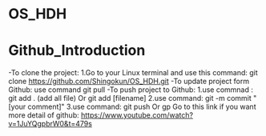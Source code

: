 # OS_HDH

# Github_Introduction
-To clone the project:
   1.Go to your Linux terminal and use this command: git clone https://github.com/Shingokun/OS_HDH.git
-To update project form Github: use command git pull
-To push project to Github:
   1.use commnad : git add . (add all file) Or git add [filename]
   2.use command: git -m commit "[your comment]"
   3.use command: git push  Or gp
Go to this link if you want more detail of github: https://www.youtube.com/watch?v=1JuYQgpbrW0&t=479s
    